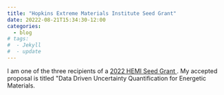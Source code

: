 ```yaml
---
title: "Hopkins Extreme Materials Institute Seed Grant"
date: 20222-08-21T15:34:30-12:00
categories:
  - blog
# tags:
#  - Jekyll
#  - update
---
```


I am one of the three recipients of a <a href="https://engineering.jhu.edu/case/news/dimitris-giovanis-receives-2022-hemi-seed-grant/" target="_blank">2022 HEMI Seed Grant </a>. My accepted proposal is titled "Data Driven Uncertainty Quantification for Energetic Materials.

